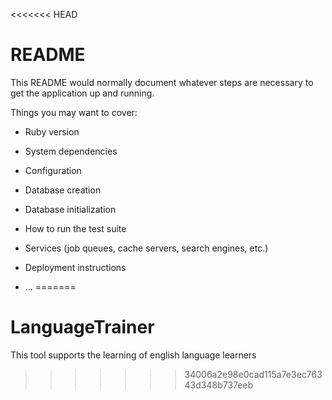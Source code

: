 <<<<<<< HEAD
# README

This README would normally document whatever steps are necessary to get the
application up and running.

Things you may want to cover:

* Ruby version

* System dependencies

* Configuration

* Database creation

* Database initialization

* How to run the test suite

* Services (job queues, cache servers, search engines, etc.)

* Deployment instructions

* ...
=======
# LanguageTrainer
This tool supports the learning of english language learners 
>>>>>>> 34006a2e98e0cad115a7e3ec76343d348b737eeb
